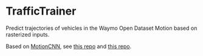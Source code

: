 # TrafficTrainer

Predict trajectories of vehicles in the Waymo Open Dataset Motion based on rasterized inputs.

Based on [MotionCNN](https://arxiv.org/abs/2206.02163), see [this repo](https://github.com/kbrodt/waymo-motion-prediction-2021) and [this repo](https://github.com/stepankonev/MotionCNN-Waymo-Open-Motion-Dataset).
